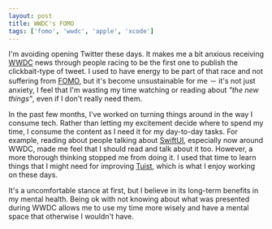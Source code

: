 ```yaml
---
layout: post
title: WWDC's FOMO
tags: ['fomo', 'wwdc', 'apple', 'xcode']
---
```


I'm avoiding opening Twitter these days.
It makes me a bit anxious receiving [WWDC](https://developer.apple.com/wwdc20/) news through people racing to be the first one to publish the clickbait-type of tweet.
I used to have energy to be part of that race and not suffering from [FOMO](https://en.wikipedia.org/wiki/Fear_of_missing_out), but it's become unsustainable for me －
it's not just anxiety,
I feel that I'm wasting my time watching or reading about _"the new things"_, even if I don't really need them.

In the past few months, I've worked on turning things around in the way I consume tech.
Rather than letting my excitement decide where to spend my time,
I consume the content as I need it for my day-to-day tasks.
For example,
reading about people talking about [SwiftUI](https://developer.apple.com/xcode/swiftui/),
especially now around WWDC,
made me feel that I should read and talk about it too.
However,
a more thorough thinking stopped me from doing it.
I used that time to learn things that I might need for improving [Tuist](https://tuist.io),
which is what I enjoy working on these days.

It's a uncomfortable stance at first,
but I believe in its long-term benefits in my mental health.
Being ok with not knowing about what was presented during WWDC allows me to use my time more wisely and have a mental space that otherwise I wouldn't have.
